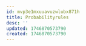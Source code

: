 ```yaml
---
id: mvp3e1mxuuavuzwlubx871h
title: Probabilityrules
desc: ''
updated: 1746870573790
created: 1746870573790
---
```

